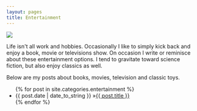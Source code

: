 ```yaml
---
layout: pages
title: Entertainment
---
```


<img class="category" src="http://www.stevencombs.com/images/design/entertainment.svg" />

Life isn't all work and hobbies. Occasionally I like to simply kick back and enjoy a book, movie or televisions show. On occasion I write or reminisce about these entertainment options. I tend to gravitate toward science fiction, but also enjoy classics as well.

Below are my posts about books, movies, television and classic toys.

<ul id="blog-posts" class="posts">
{% for post in site.categories.entertainment %}
    <li><span>{{ post.date | date_to_string }} &raquo;</span><a href="{{ post.url }}">{{ post.title }}</a></li>
{% endfor %}
</ul>
